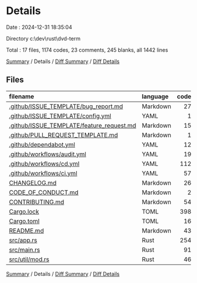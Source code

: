 # Details

Date : 2024-12-31 18:35:04

Directory c:\\dev\\rust\\dvd-term

Total : 17 files,  1174 codes, 23 comments, 245 blanks, all 1442 lines

[Summary](results.md) / Details / [Diff Summary](diff.md) / [Diff Details](diff-details.md)

## Files
| filename | language | code | comment | blank | total |
| :--- | :--- | ---: | ---: | ---: | ---: |
| [.github/ISSUE_TEMPLATE/bug_report.md](/.github/ISSUE_TEMPLATE/bug_report.md) | Markdown | 27 | 0 | 18 | 45 |
| [.github/ISSUE_TEMPLATE/config.yml](/.github/ISSUE_TEMPLATE/config.yml) | YAML | 1 | 0 | 1 | 2 |
| [.github/ISSUE_TEMPLATE/feature_request.md](/.github/ISSUE_TEMPLATE/feature_request.md) | Markdown | 15 | 3 | 11 | 29 |
| [.github/PULL_REQUEST_TEMPLATE.md](/.github/PULL_REQUEST_TEMPLATE.md) | Markdown | 1 | 10 | 2 | 13 |
| [.github/dependabot.yml](/.github/dependabot.yml) | YAML | 12 | 3 | 1 | 16 |
| [.github/workflows/audit.yml](/.github/workflows/audit.yml) | YAML | 19 | 1 | 4 | 24 |
| [.github/workflows/cd.yml](/.github/workflows/cd.yml) | YAML | 112 | 3 | 10 | 125 |
| [.github/workflows/ci.yml](/.github/workflows/ci.yml) | YAML | 57 | 0 | 8 | 65 |
| [CHANGELOG.md](/CHANGELOG.md) | Markdown | 26 | 0 | 22 | 48 |
| [CODE_OF_CONDUCT.md](/CODE_OF_CONDUCT.md) | Markdown | 2 | 0 | 2 | 4 |
| [CONTRIBUTING.md](/CONTRIBUTING.md) | Markdown | 54 | 0 | 27 | 81 |
| [Cargo.lock](/Cargo.lock) | TOML | 398 | 2 | 55 | 455 |
| [Cargo.toml](/Cargo.toml) | TOML | 16 | 1 | 5 | 22 |
| [README.md](/README.md) | Markdown | 43 | 0 | 20 | 63 |
| [src/app.rs](/src/app.rs) | Rust | 254 | 0 | 31 | 285 |
| [src/main.rs](/src/main.rs) | Rust | 91 | 0 | 17 | 108 |
| [src/util/mod.rs](/src/util/mod.rs) | Rust | 46 | 0 | 11 | 57 |

[Summary](results.md) / Details / [Diff Summary](diff.md) / [Diff Details](diff-details.md)